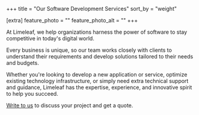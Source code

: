 +++
title = "Our Software Development Services"
sort_by = "weight"

[extra]
feature_photo = ""
feature_photo_alt = ""
+++

At Limeleaf, we help organizations harness the power of software to stay competitive in today's digital world.

Every business is unique, so our team works closely with clients to understand their requirements and develop solutions tailored to their needs and budgets.

Whether you're looking to develop a new application or service, optimize existing technology infrastructure, or simply need extra technical support and guidance, Limeleaf has the expertise, experience, and innovative spirit to help you succeed.

[Write to us](https://limeleaf.io/contact/ "Contact us") to discuss your project and get a quote.
